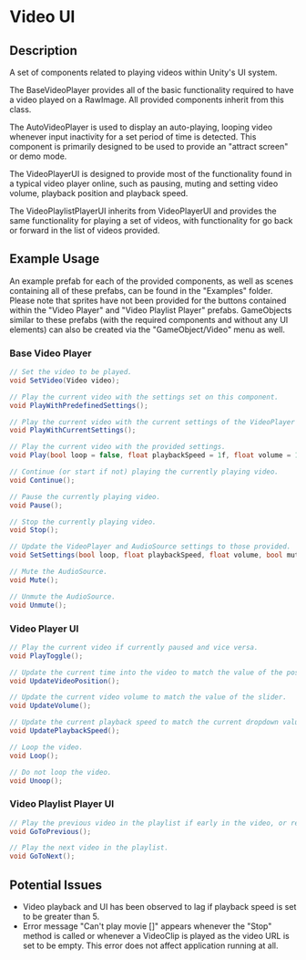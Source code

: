 # Video UI
## Description
A set of components related to playing videos within Unity's UI system.

The BaseVideoPlayer provides all of the basic functionality required to have a video played on a RawImage. All provided components inherit from this class.

The AutoVideoPlayer is used to display an auto-playing, looping video whenever input inactivity for a set period of time is detected. This component is primarily designed to be used to provide an "attract screen" or demo mode.

The VideoPlayerUI is designed to provide most of the functionality found in a typical video player online, such as pausing, muting and setting video volume, playback position and playback speed.
 
The VideoPlaylistPlayerUI inherits from VideoPlayerUI and provides the same functionality for playing a set of videos, with functionality for go back or forward in the list of videos provided.

## Example Usage
An example prefab for each of the provided components, as well as scenes containing all of these prefabs, can be found in the "Examples" folder. Please note that sprites have not been provided for the buttons contained within the "Video Player" and "Video Playlist Player" prefabs. GameObjects similar to these prefabs (with the required components and without any UI elements) can also be created via the "GameObject/Video" menu as well.

### Base Video Player
```csharp
// Set the video to be played.
void SetVideo(Video video);

// Play the current video with the settings set on this component.
void PlayWithPredefinedSettings();

// Play the current video with the current settings of the VideoPlayer and AudioSource components.
void PlayWithCurrentSettings();

// Play the current video with the provided settings.
void Play(bool loop = false, float playbackSpeed = 1f, float volume = 1f, bool mute = false, bool skipOnDrop = true, bool playOnAwake = true, bool waitForFirstFrame = true);

// Continue (or start if not) playing the currently playing video.
void Continue();

// Pause the currently playing video.
void Pause();

// Stop the currently playing video.
void Stop();

// Update the VideoPlayer and AudioSource settings to those provided.
void SetSettings(bool loop, float playbackSpeed, float volume, bool mute, bool skipOnDrop, bool playOnAwake, bool waitForFirstFrame);

// Mute the AudioSource.
void Mute();

// Unmute the AudioSource.
void Unmute();
```
### Video Player UI
```csharp
// Play the current video if currently paused and vice versa.
void PlayToggle();

// Update the current time into the video to match the value of the position slider.
void UpdateVideoPosition();

// Update the current video volume to match the value of the slider.
void UpdateVolume();

// Update the current playback speed to match the current dropdown value.
void UpdatePlaybackSpeed();

// Loop the video.
void Loop();

// Do not loop the video.
void Unoop();
```

### Video Playlist Player UI
```csharp
// Play the previous video in the playlist if early in the video, or restart the current video if not.
void GoToPrevious();

// Play the next video in the playlist.
void GoToNext();
```

## Potential Issues

- Video playback and UI has been observed to lag if playback speed is set to be greater than 5.
- Error message "Can't play movie []" appears whenever the "Stop" method is called or whenever a VideoClip is played as the video URL is set to be empty. This error does not affect application running at all.